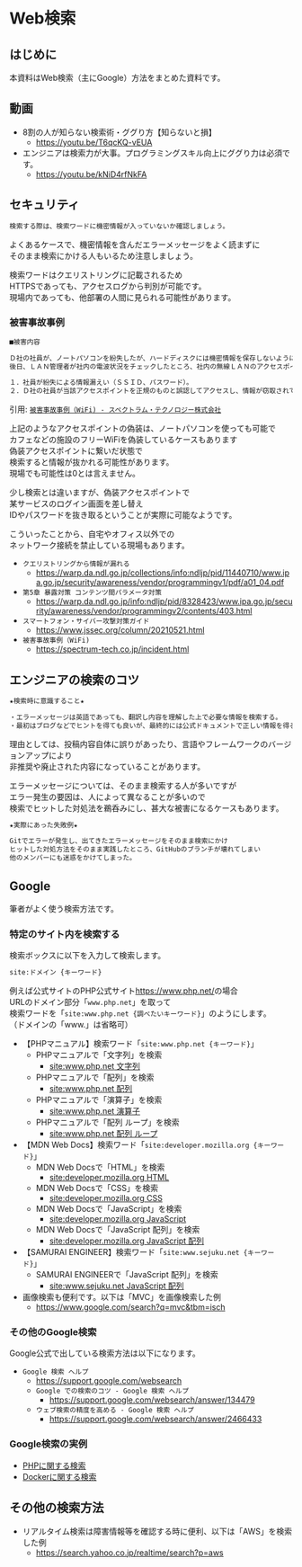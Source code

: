 # Web検索

## はじめに

本資料はWeb検索（主にGoogle）方法をまとめた資料です。

## 動画

- 8割の人が知らない検索術・ググり方【知らないと損】
  - <https://youtu.be/T6qcKQ-vEUA>
- エンジニアは検索力が大事。プログラミングスキル向上にググり力は必須です。
  - <https://youtu.be/kNiD4rfNkFA>

## セキュリティ

```txt
検索する際は、検索ワードに機密情報が入っていないか確認しましょう。  
```

よくあるケースで、機密情報を含んだエラーメッセージをよく読まずに  
そのまま検索にかける人もいるため注意しましょう。  

検索ワードはクエリストリングに記載されるため  
HTTPSであっても、アクセスログから判別が可能です。  
現場内であっても、他部署の人間に見られる可能性があります。  

### 被害事故事例

```txt
■被害内容

Ｄ社の社員が、ノートパソコンを紛失したが、ハードディスクには機密情報を保存しないように心がけていたため、特段の措置を講じなかった。
後日、ＬＡＮ管理者が社内の電波状況をチェックしたところ、社内の無線ＬＡＮのアクセスポイントと同じＳＳＩＤと情報セキュリティ方式が設定されている別のアクセスポイントが、社外に設置されていることが判明した。

１．社員が紛失による情報漏えい（ＳＳＩＤ、パスワード）。
２．Ｄ社の社員が当該アクセスポイントを正規のものと誤認してアクセスし、情報が窃取されていたおそれもある。
```

引用: [`被害事故事例（WiFi) - スペクトラム・テクノロジー株式会社`](https://spectrum-tech.co.jp/incident.html)  

上記のようなアクセスポイントの偽装は、ノートパソコンを使っても可能で  
カフェなどの施設のフリーWiFiを偽装しているケースもあります  
偽装アクセスポイントに繋いだ状態で  
検索すると情報が抜かれる可能性があります。  
現場でも可能性は0とは言えません。  

少し検索とは違いますが、偽装アクセスポイントで  
某サービスのログイン画面を差し替え  
IDやパスワードを抜き取るということが実際に可能なようです。  

こういったことから、自宅やオフィス以外での  
ネットワーク接続を禁止している現場もあります。  

- `クエリストリングから情報が漏れる`
  - <https://warp.da.ndl.go.jp/collections/info:ndljp/pid/11440710/www.ipa.go.jp/security/awareness/vendor/programmingv1/pdf/a01_04.pdf>
- `第5章 暴露対策 コンテンツ間パラメータ対策`
  - <https://warp.da.ndl.go.jp/info:ndljp/pid/8328423/www.ipa.go.jp/security/awareness/vendor/programmingv2/contents/403.html>
- `スマートフォン・サイバー攻撃対策ガイド`
  - <https://www.jssec.org/column/20210521.html>
- `被害事故事例（WiFi)`
  - <https://spectrum-tech.co.jp/incident.html>

## エンジニアの検索のコツ

```txt
★検索時に意識すること★

・エラーメッセージは英語であっても、翻訳し内容を理解した上で必要な情報を検索する。
・最初はブログなどでヒントを得ても良いが、最終的には公式ドキュメントで正しい情報を得る。
```

理由としては、投稿内容自体に誤りがあったり、言語やフレームワークのバージョンアップにより  
非推奨や廃止された内容になっていることがあります。  

エラーメッセージについては、そのまま検索する人が多いですが  
エラー発生の要因は、人によって異なることが多いので  
検索でヒットした対処法を鵜呑みにし、甚大な被害になるケースもあります。

```txt
★実際にあった失敗例★

Gitでエラーが発生し、出てきたエラーメッセージをそのまま検索にかけ
ヒットした対処方法をそのまま実践したところ、GitHubのブランチが壊れてしまい
他のメンバーにも迷惑をかけてしまった。
```

## Google

筆者がよく使う検索方法です。

### 特定のサイト内を検索する

検索ボックスに以下を入力して検索します。

```txt
site:ドメイン {キーワード}
```

例えば公式サイトのPHP公式サイト<https://www.php.net/>の場合  
URLのドメイン部分「`www.php.net`」を取って  
検索ワードを「`site:www.php.net {調べたいキーワード}`」のようにします。  
（ドメインの「www.」は省略可）  

- 【PHPマニュアル】検索ワード「`site:www.php.net {キーワード}`」
  - PHPマニュアルで「文字列」を検索
    - [site:www.php.net 文字列](https://www.google.com/search?q=site:www.php.net+文字列)
  - PHPマニュアルで「配列」を検索
    - [site:www.php.net 配列](https://www.google.com/search?q=site:www.php.net+配列)
  - PHPマニュアルで「演算子」を検索
    - [site:www.php.net 演算子](https://www.google.com/search?q=site:www.php.net+演算子)
  - PHPマニュアルで「配列 ループ」を検索
    - [site:www.php.net 配列 ループ](https://www.google.com/search?q=site:www.php.net+演算子)
- 【MDN Web Docs】検索ワード「`site:developer.mozilla.org {キーワード}`」
  - MDN Web Docsで「HTML」を検索
    - [site:developer.mozilla.org HTML](https://www.google.com/search?q=site:developer.mozilla.org+HTML)
  - MDN Web Docsで「CSS」を検索
    - [site:developer.mozilla.org CSS](https://www.google.com/search?q=site:developer.mozilla.org+CSS)
  - MDN Web Docsで「JavaScript」を検索
    - [site:developer.mozilla.org JavaScript](https://www.google.com/search?q=site:developer.mozilla.org+JavaScript)
  - MDN Web Docsで「JavaScript 配列」を検索
    - [site:developer.mozilla.org JavaScript 配列](https://www.google.com/search?q=site:developer.mozilla.org+JavaScript+配列)
- 【SAMURAI ENGINEER】検索ワード「`site:www.sejuku.net {キーワード}`」
  - SAMURAI ENGINEERで「JavaScript 配列」を検索
    - [site:www.sejuku.net JavaScript 配列](https://www.google.com/search?q=site:www.sejuku.net+JavaScript+配列)
- 画像検索も便利です。以下は「MVC」を画像検索した例
  - <https://www.google.com/search?q=mvc&tbm=isch>

### その他のGoogle検索

Google公式で出している検索方法は以下になります。

- `Google 検索 ヘルプ`
  - <https://support.google.com/websearch>
  - `Google での検索のコツ - Google 検索 ヘルプ`
    - <https://support.google.com/websearch/answer/134479>
  - `ウェブ検索の精度を高める - Google 検索 ヘルプ`
    - <https://support.google.com/websearch/answer/2466433>

### Google検索の実例

- [PHPに関する検索](./google-case-php/index.md)
- [Dockerに関する検索](./google-case-docker/index.md)

## その他の検索方法

- リアルタイム検索は障害情報等を確認する時に便利、以下は「AWS」を検索した例
  - <https://search.yahoo.co.jp/realtime/search?p=aws>
